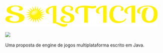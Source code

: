 [![Banner](img/banner.png)](img/banner.png)

[![](https://travis-ci.org/CaiqueJhones/solsticio.svg?branch=master)](https://travis-ci.org/CaiqueJhones/solsticio)

Uma proposta de engine de jogos multiplataforma escrito em Java.